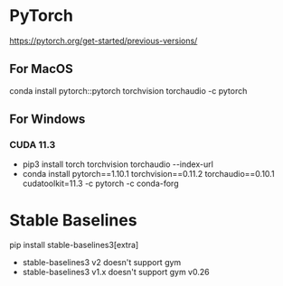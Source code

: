 
# PyTorch
https://pytorch.org/get-started/previous-versions/

## For MacOS
conda install pytorch::pytorch torchvision torchaudio -c pytorch

## For Windows
### CUDA 11.3
- pip3 install torch torchvision torchaudio --index-url 
- conda install pytorch==1.10.1 torchvision==0.11.2 torchaudio==0.10.1 cudatoolkit=11.3 -c pytorch -c conda-forg

# Stable Baselines
pip install stable-baselines3[extra]

- stable-baselines3 v2 doesn't support gym 
- stable-baselines3 v1.x doesn't support gym v0.26